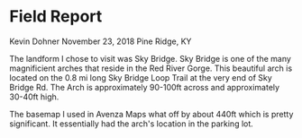 # Field Report

Kevin Dohner
November 23, 2018
Pine Ridge, KY

The landform I chose to visit was Sky Bridge. Sky Bridge is one of the many magnificient arches that reside in the Red River Gorge. This beautiful arch is located on the 0.8 mi long Sky Bridge Loop Trail at the very end of Sky Bridge Rd. The Arch is approximately 90-100ft across and approximately 30-40ft high.

The basemap I used in Avenza Maps what off by about 440ft which is pretty significant. It essentially had the arch's location in the parking lot.
